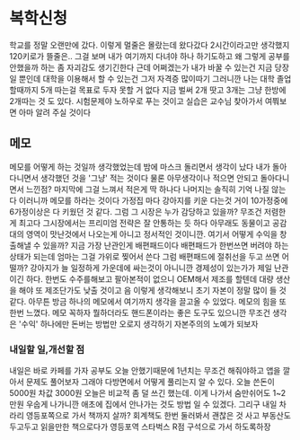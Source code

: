 # 복학신청

학교를 정말 오랜만에 갔다. 이렇게 멀줄은 몰랐는데 왔다갔다 2시간이라고만 생각했지 120키로가 뜰줄은.. 그걸 보며 내가 여기까지 다녀야 하나 하기도하고 왜 그렇게 공부를 안했을까 하는 좀 자괴감도
생기긴한다 근데 어쩌겠는가 내가 바꿀 수 있는건 지금 당장일 뿐인데 대학을 이용해서 할 수 있는건 그저 자격증 많이따기 그러니깐 나는 대학 졸업할때까지 5개 따는걸 목표로 두자 못할 거 없다
지금 벌써 2개 땃고 3개는 그냥 한방에 2개따는 것 도 있다. 시험문제야 노하우로 푸는 것이고 실습은 교수님 찾아가서 여쭤보면 아마 알려 주실 것이다

## 메모

메모를 어떻게 하는 것일까 생각했었는데 밤에 마스크 돌리면서 생각이 났다 내가 돌아다니면서 생각했던 것을 '그냥' 적는 것이다 물론 아무생각이나 적으면 안되고 돌아다니면서 느낀점? 마지막에 그걸 느껴서
적은게 딱 하나다 나머지는 솔직히 기억 나질 않는다 이러니까 메모를 하라는 것이다 가정집 마다 강아지를 키운 다는것 거이 10가정중에 6가정이상은 다 키웠던 것 같다. 그럼 그 시장은 누가 감당하고 있을까?
무조건 저렴한게 최고다 그시장에서는 프리미엄 전략은 잘 안통하는 듯 하다 아무래도 동물이고 공감대의 영역이 맛난것에서 나오는게 아니고 정서적인 것이니깐. 여기서 어떻게 수익을 창출해낼 수 있을까?
지금 가장 난관인게 배편패드이다 배편패드가 한번쓰면 버려야 하는 상태가 되는데 엄마는 그걸 가위로 찢어서 쓴다 그럼 배편패드에 절취선을 두고 쓰면 어떨까? 강아지가 늘 일정하게 가운데에 싸는것이
아니니깐 경제성이 있는가가 제일 난관이긴 하다. 한번도 수주를해보고 팔아본적이 없으니 OEM해서 제조를 할텐데 대량 생산을 해야 또 제조단가도 낮출 것이고 음 이렇게 생각해보니 초기 자본이 정말
많이 들 것 같다. 아무튼 방금 하나의 메모에서 여기까지 생각을 끌고올 수 있었다. 메모의 힘을 또한번 느꼈다. 메모 꼭하자 뭘하더라도 핸드폰이라는 좋은 도구도 있으니깐 무조건 생각은 '수익' 하나에만
돈버는 방법만 오로지 생각하기 자본주의의 노예가 되보자

### 내일할 일,개선할 점

내일은 바로 카페를 가자 공부도 오늘 안했기때문에 1년치는 무조건 해줘야하고 앱을 깔아서 문제도 풀어보자 그래야 다방면에서 어떻게 풀리는지 알 수 있다. 오늘 쓴돈이 5000원 차값 3000원
오늘은 비교적 좀 덜 쓰긴 했는데. 이게 나가서 숨만쉬어도 1~2만원 우숩게 나가니깐 애초에 집에서 안나가는 것도 방법 일 수 있겠다. 그리구 내일 차라리 영등포쪽으로 가서 책까지 살까? 회계책도 한번
둘러봐서 괜찮은 것 사고 부동산도 두고두고 읽을만한 책으로다가 영등포역 스타벅스 R점 구석으로 가서 하도록하장

